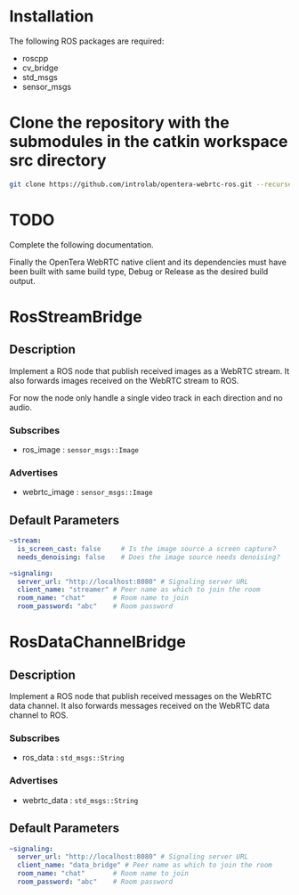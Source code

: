 # Installation

The following ROS packages are required:
* roscpp
* cv_bridge
* std_msgs
* sensor_msgs


# Clone the repository with the submodules in the catkin workspace src directory
```bash
git clone https://github.com/introlab/opentera-webrtc-ros.git --recurse-submodules
```

# TODO

Complete the following documentation.


Finally the OpenTera WebRTC native client and its dependencies must have been built with same build type, Debug or
Release as the desired build output.

# RosStreamBridge

## Description

Implement a ROS node that publish received images as a WebRTC stream.
It also forwards images received on the WebRTC stream to ROS.

For now the node only handle a single video track in each direction and no audio.

### Subscribes

* ros_image : `sensor_msgs::Image`

### Advertises

* webrtc_image : `sensor_msgs::Image`

## Default Parameters

```yaml
~stream:
  is_screen_cast: false     # Is the image source a screen capture?
  needs_denoising: false    # Does the image source needs denoising?

~signaling:
  server_url: "http://localhost:8080" # Signaling server URL
  client_name: "streamer" # Peer name as which to join the room
  room_name: "chat"       # Room name to join
  room_password: "abc"    # Room password
```

# RosDataChannelBridge

## Description

Implement a ROS node that publish received messages on the WebRTC
data channel. It also forwards messages received on the WebRTC data channel to ROS.

### Subscribes

* ros_data : `std_msgs::String`

### Advertises

* webrtc_data : `std_msgs::String`

## Default Parameters

```yaml
~signaling:
  server_url: "http://localhost:8080" # Signaling server URL
  client_name: "data_bridge" # Peer name as which to join the room
  room_name: "chat"       # Room name to join
  room_password: "abc"    # Room password
```
